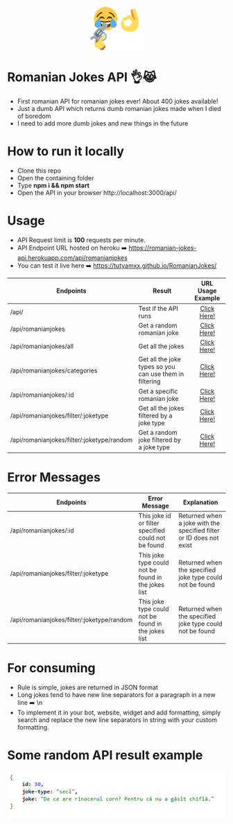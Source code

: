<p align="center">
  <img src="https://raw.githubusercontent.com/tutyamxx/Romanian-Jokes-API/master/joke.png" widht="100" height="100"><br/>
</p>

# Romanian Jokes API 👌😹 
 * First romanian API for romanian jokes ever! About 400 jokes available!
 * Just a dumb API which returns dumb romanian jokes made when I died of boredom
 * I need to add more dumb jokes and new things in the future

# How to run it locally
* Clone this repo
* Open the containing folder
* Type **npm i && npm start**
* Open the API in your browser http://localhost:3000/api/

# Usage

* API Request limit is **100** requests per minute.
* API Endpoint URL hosted on heroku ➡️ https://romanian-jokes-api.herokuapp.com/api/romanianjokes
* You can test it live here ➡️ https://tutyamxx.github.io/RomanianJokes/

Endpoints | Result | URL Usage Example |
---------- | --- | :------------: |
/api/ | Test if the API runs | <a href="https://romanian-jokes-api.herokuapp.com/api/">Click Here!</a> |
/api/romanianjokes | Get a random romanian joke | <a href="https://romanian-jokes-api.herokuapp.com/api/romanianjokes">Click Here!</a> |
/api/romanianjokes/all | Get all the jokes | <a href="https://romanian-jokes-api.herokuapp.com/api/romanianjokes/all">Click Here!</a> |
/api/romanianjokes/categories | Get all the joke types so you can use them in filtering | <a href="https://romanian-jokes-api.herokuapp.com/api/romanianjokes/categories">Click Here!</a> |
/api/romanianjokes/:id | Get a specific romanian joke | <a href="https://romanian-jokes-api.herokuapp.com/api/romanianjokes/30">Click Here!</a> |
/api/romanianjokes/filter/:joketype | Get all the jokes filtered by a joke type | <a href="https://romanian-jokes-api.herokuapp.com/api/romanianjokes/filter/seci">Click Here!</a> |
/api/romanianjokes/filter/:joketype/random | Get a random joke filtered by a joke type | <a href="https://romanian-jokes-api.herokuapp.com/api/romanianjokes/filter/seci/random">Click Here!</a> |

# Error Messages

Endpoints | Error Message | Explanation |
---------- | ------------ | ------------ |
/api/romanianjokes/:id | This joke id or filter specified could not be found | Returned when a joke with the specified filter or ID does not exist |
/api/romanianjokes/filter/:joketype | This joke type could not be found in the jokes list | Returned when the specified joke type could not be found |
/api/romanianjokes/filter/:joketype/random | This joke type could not be found in the jokes list | Returned when the specified joke type could not be found |

# For consuming

* Rule is simple, jokes are returned in JSON format
* Long jokes tend to have new line separators for a paragraph in a new line ➡️ \\n
* To implement it in your bot, website, widget and add formatting, simply search and replace the new line separators in string with your custom formatting.

# Some random API result example

![Example result](https://github.com/tutyamxx/Romanian-Jokes-API/blob/master/randomjokeresult.PNG)
